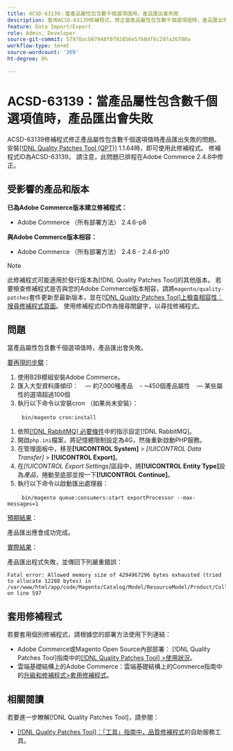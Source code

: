 ```yaml
---
title: ACSD-63139：當產品屬性包含數千個選項值時，產品匯出會失敗
description: 套用ACSD-63139修補程式，修正當產品屬性包含數千個選項值時，產品匯出失敗的Adobe Commerce問題。
feature: Data Import/Export
role: Admin, Developer
source-git-commit: 57970acb07948f0792856e5f60df6c297a26780a
workflow-type: tm+mt
source-wordcount: '369'
ht-degree: 0%

---
```



# ACSD-63139：當產品屬性包含數千個選項值時，產品匯出會失敗

ACSD-63139修補程式修正產品屬性包含數千個選項值時產品匯出失敗的問題。 安裝[[!DNL Quality Patches Tool (QPT)]](/help/tools/quality-patches-tool/quality-patches-tool-to-self-serve-quality-patches.md) 1.1.64時，即可使用此修補程式。 修補程式ID為ACSD-63139。 請注意，此問題已排程在Adobe Commerce 2.4.8中修正。

## 受影響的產品和版本

**已為Adobe Commerce版本建立修補程式：**

* Adobe Commerce （所有部署方法） 2.4.6-p8

**與Adobe Commerce版本相容：**

* Adobe Commerce （所有部署方法） 2.4.6 - 2.4.6-p10

>[!NOTE]
>
>此修補程式可能適用於發行版本為[!DNL Quality Patches Tool]的其他版本。 若要檢查修補程式是否與您的Adobe Commerce版本相容，請將`magento/quality-patches`套件更新至最新版本，並在[[!DNL Quality Patches Tool]上檢查相容性：搜尋修補程式頁面](https://experienceleague.adobe.com/tools/commerce-quality-patches/index.html)。 使用修補程式ID作為搜尋關鍵字，以尋找修補程式。

## 問題

當產品屬性包含數千個選項值時，產品匯出會失敗。

<u>要再現的步驟</u>：

1. 使用B2B模組安裝Adobe Commerce。
1. 匯入大型資料庫傾印：
    — 約7,000種產品
   &#x200B;- ~450個產品屬性
    — 某些屬性的選項超過100個
1. 執行以下命令以安裝cron （如果尚未安裝）：

   ```
   bin/magento cron:install
   ```

1. 依照[[!DNL RabbitMQ] 必要條件](https://experienceleague.adobe.com/en/docs/commerce-operations/installation-guide/prerequisites/rabbitmq)中的指示設定[!DNL RabbitMQ]。
1. 開啟`php.ini`檔案，將記憶體限制設定為4G，然後重新啟動PHP服務。
1. 在管理面板中，移至&#x200B;**[!UICONTROL System]** > *[!UICONTROL Data Transfer]* > **[!UICONTROL Export]**。
1. 在&#x200B;*[!UICONTROL Export Settings]*&#x200B;區段中，將&#x200B;**[!UICONTROL Entity Type]**&#x200B;設為&#x200B;*產品*，捲動至底部並按一下&#x200B;**[!UICONTROL Continue]**。
1. 執行以下命令以啟動匯出處理器：

   ```
   bin/magento queue:consumers:start exportProcessor --max-messages=1
   ```

<u>預期結果</u>：

產品匯出應會成功完成。

<u>實際結果</u>：

產品匯出程式失敗，並傳回下列嚴重錯誤：

```
Fatal error: Allowed memory size of 4294967296 bytes exhausted (tried to allocate 12288 bytes) in /var/www/html/app/code/Magento/Catalog/Model/ResourceModel/Product/Collection.php on line 597
```

## 套用修補程式

若要套用個別修補程式，請根據您的部署方法使用下列連結：

* Adobe Commerce或Magento Open Source內部部署： [!DNL Quality Patches Tool]指南中的[[!DNL Quality Patches Tool] >使用狀況](/help/tools/quality-patches-tool/usage.md)。
* 雲端基礎結構上的Adobe Commerce：雲端基礎結構上的Commerce指南中的[升級和修補程式>套用修補程式](https://experienceleague.adobe.com/docs/commerce-cloud-service/user-guide/develop/upgrade/apply-patches.html)。

## 相關閱讀

若要進一步瞭解[!DNL Quality Patches Tool]，請參閱：

* [[!DNL Quality Patches Tool]：「工具」指南中，品質修補程式](/help/tools/quality-patches-tool/quality-patches-tool-to-self-serve-quality-patches.md)的自助服務工具。
